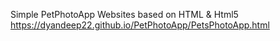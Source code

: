 Simple PetPhotoApp Websites based on HTML & Html5 
https://dyandeep22.github.io/PetPhotoApp/PetsPhotoApp.html
